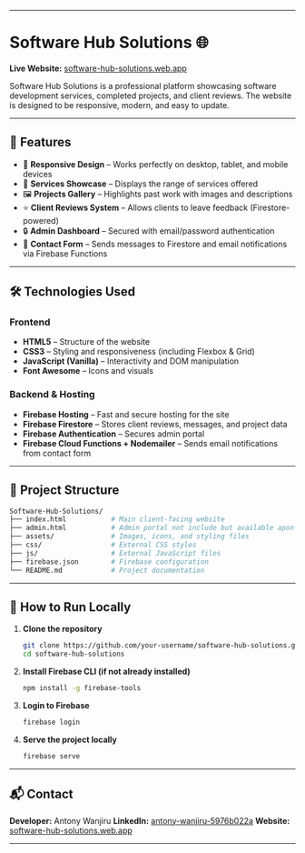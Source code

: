 
---

# Software Hub Solutions 🌐

**Live Website:** [software-hub-solutions.web.app](https://software-hub-solutions.web.app/)

Software Hub Solutions is a professional platform showcasing software development services, completed projects, and client reviews. The website is designed to be responsive, modern, and easy to update.

---

## 🚀 Features

* 📱 **Responsive Design** – Works perfectly on desktop, tablet, and mobile devices
* 💼 **Services Showcase** – Displays the range of services offered
* 🖼 **Projects Gallery** – Highlights past work with images and descriptions
* ⭐ **Client Reviews System** – Allows clients to leave feedback (Firestore-powered)
* 🔒 **Admin Dashboard** – Secured with email/password authentication
* 📩 **Contact Form** – Sends messages to Firestore and email notifications via Firebase Functions

---

## 🛠️ Technologies Used

### **Frontend**

* **HTML5** – Structure of the website
* **CSS3** – Styling and responsiveness (including Flexbox & Grid)
* **JavaScript (Vanilla)** – Interactivity and DOM manipulation
* **Font Awesome** – Icons and visuals

### **Backend & Hosting**

* **Firebase Hosting** – Fast and secure hosting for the site
* **Firebase Firestore** – Stores client reviews, messages, and project data
* **Firebase Authentication** – Secures admin portal
* **Firebase Cloud Functions + Nodemailer** – Sends email notifications from contact form

---

## 📂 Project Structure

```bash
Software-Hub-Solutions/
├── index.html           # Main client-facing website
├── admin.html           # Admin portal not include but available apon request
├── assets/              # Images, icons, and styling files
├── css/                 # External CSS styles
├── js/                  # External JavaScript files
├── firebase.json        # Firebase configuration
└── README.md            # Project documentation
```

---

## 🔧 How to Run Locally

1. **Clone the repository**

   ```bash
   git clone https://github.com/your-username/software-hub-solutions.git
   cd software-hub-solutions
   ```

2. **Install Firebase CLI (if not already installed)**

   ```bash
   npm install -g firebase-tools
   ```

3. **Login to Firebase**

   ```bash
   firebase login
   ```

4. **Serve the project locally**

   ```bash
   firebase serve
   ```

---

## 📬 Contact

**Developer:** Antony Wanjiru
**LinkedIn:** [antony-wanjiru-5976b022a](https://linkedin.com/in/antony-wanjiru-5976b022a)
**Website:** [software-hub-solutions.web.app](https://software-hub-solutions.web.app/)

---
